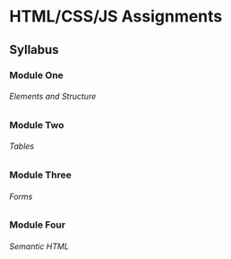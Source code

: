 # HTML/CSS/JS Assignments

## Syllabus

### Module One
###### Elements and Structure

### Module Two
###### Tables

### Module Three
###### Forms

### Module Four
###### Semantic HTML
